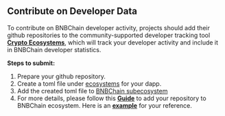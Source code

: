 ## Contribute on Developer Data

To contribute on BNBChain developer activity, projects should add their github repositories to the community-supported developer tracking tool [**Crypto Ecosystems**](https://github.com/electric-capital/crypto-ecosystems), which will track your developer activity and include it in BNBChain developer statistics.

**Steps to submit:**
1. Prepare your github repository.
2. Create a toml file under [ecosystems](https://github.com/electric-capital/crypto-ecosystems/tree/master/data/ecosystems) for your dapp.
3. Add the created toml file to [BNBChain subecosystem](https://github.com/electric-capital/crypto-ecosystems/blob/master/data/ecosystems/b/bnb-chain-bsc.toml)
4. For more details, please follow this [**Guide**](https://github.com/electric-capital/crypto-ecosystems?tab=readme-ov-file#how-to-contribute) to add your repository to BNBChain ecosystem. 
Here is an [**example**](https://github.com/electric-capital/crypto-ecosystems/pull/1114) for your reference.